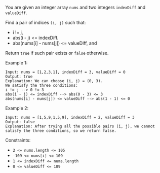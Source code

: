 You are given an integer array ```nums``` and two integers ```indexDiff``` and ```valueDiff```.

Find a pair of indices ```(i, j)``` such that:

- i != j,
- abs(i - j) <= indexDiff.
- abs(nums[i] - nums[j]) <= valueDiff, and

Return ```true``` if such pair exists or ```false``` otherwise.



Example 1:
```
Input: nums = [1,2,3,1], indexDiff = 3, valueDiff = 0
Output: true
Explanation: We can choose (i, j) = (0, 3).
We satisfy the three conditions:
i != j --> 0 != 3
abs(i - j) <= indexDiff --> abs(0 - 3) <= 3
abs(nums[i] - nums[j]) <= valueDiff --> abs(1 - 1) <= 0
```
Example 2:
```
Input: nums = [1,5,9,1,5,9], indexDiff = 2, valueDiff = 3
Output: false
Explanation: After trying all the possible pairs (i, j), we cannot satisfy the three conditions, so we return false.
``` 

Constraints:

- ```2 <= nums.length <= 105```
- ```-109 <= nums[i] <= 109```
- ```1 <= indexDiff <= nums.length```
- ```0 <= valueDiff <= 109```